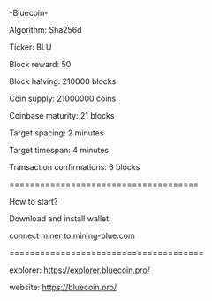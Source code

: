 -Bluecoin-


Algorithm: Sha256d

Ticker: BLU

Block reward: 50

Block halving: 210000 blocks

Coin supply: 21000000 coins

Coinbase maturity: 21 blocks

Target spacing: 2 minutes

Target timespan: 4 minutes

Transaction confirmations: 6 blocks

=====================================


How to start?

Download and install wallet.

connect miner to mining-blue.com

======================================

explorer: https://explorer.bluecoin.pro/



website: https://bluecoin.pro/
